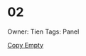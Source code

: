 # 02

Owner: Tien
Tags: Panel

[Copy Empty](02%20659f8cb3e39d4c7a8c14385c4f9bd344/Copy%20Empty%20fa0ea7a3fb154b03bd6215e7249f86dd.md)